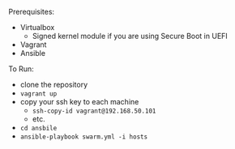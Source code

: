 Prerequisites: 
- Virtualbox
  + Signed kernel module if you are using Secure Boot in UEFI
- Vagrant
- Ansible


To Run:
- clone the repository
- `vagrant up`
- copy your ssh key to each machine
  + `ssh-copy-id vagrant@192.168.50.101`
  + etc.
- `cd ansbile`
- `ansible-playbook swarm.yml -i hosts`